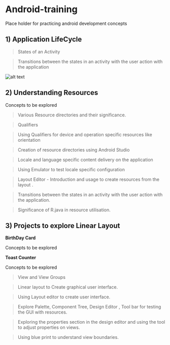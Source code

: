 # Android-training
Place holder for practicing android development concepts

## 1) Application LifeCycle

> States of an Activity 

> Transitions between the states in an activity with the user action with the application

![alt text](https://miro.medium.com/max/1189/1*fCkVwtp7gJ5JI8gjIxPeTQ.png)

## 2) Understanding Resources

Concepts to be explored 

> Various Resource directories and their significance. 

> Qualifiers 

> Using Qualifiers for device and operation specific resources like orientation

> Creation of resource directories using Android Studio

> Locale and language specific content delivery on the application

> Using Emulator to test locale specific configuration 

> Layout Editor - Introduction and usage to create resources from the layout .

> Transitions between the states in an activity with the user action with the application.

> Significance of R.java in resource utilisation.


 ## 3) Projects to explore Linear Layout

   **BirthDay Card**
        
   Concepts to be explored 
        
 

        
   **Toast Counter**
        
   Concepts to be explored
       
   > View and View Groups
      
   >Linear layout to Create graphical user interface.
      
   >Using Layout editor to create user interface.
      
   >Explore Palette, Component Tree, Design Editor , Tool bar for testing the GUI with resources.
      
   >Exploring the properties section in the design editor and using the tool to adjust properties on views.
      
   > Using blue print to understand view boundaries.